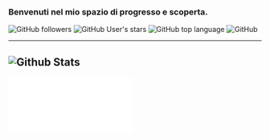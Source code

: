 
<!---
ElaNyx03/ElaNyx03 is a ✨ special ✨ repository because its `README.md` (this file) appears on your GitHub profile.
You can click the Preview link to take a look at your changes.
--->


### Benvenuti nel mio spazio di progresso e scoperta.

</hr>


![GitHub followers](https://img.shields.io/github/followers/ElaNyx03?style=social)
![GitHub User's stars](https://img.shields.io/github/stars/ElaNyx03?style=social)
![GitHub top language](https://img.shields.io/github/languages/top/ElaNyx03/ElaNyx03)
![GitHub](https://img.shields.io/badge/ElaNyx03-happycoding-success)


---
![Github Stats](https://github-stats-alpha.vercel.app/api/?username=ElaNyx03&tc=333&ic=333)
---
</hr>



<a href="https://github.com/ElaNyx03">
    <img align="center" width="49%" src="./achievements.svg" />
</a>



